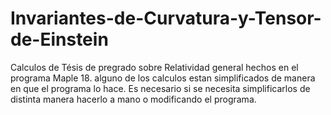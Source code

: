 # Invariantes-de-Curvatura-y-Tensor-de-Einstein
Calculos de Tésis de pregrado sobre Relatividad general hechos en el programa Maple 18.
alguno de los calculos estan simplificados de manera en que el programa lo hace. Es necesario si se necesita simplificarlos de distinta manera hacerlo a mano o modificando el programa.
